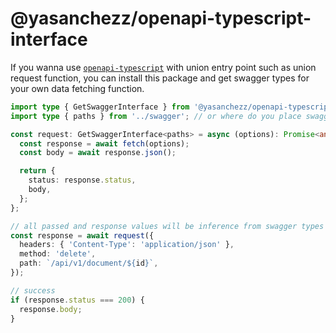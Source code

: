 # @yasanchezz/openapi-typescript-interface

If you wanna use [`openapi-typescript`](https://www.npmjs.com/package/openapi-typescript) with union entry point such as union request function, you can install this package and get swagger types for your own data fetching function.

```ts
import type { GetSwaggerInterface } from '@yasanchezz/openapi-typescript-interface';
import type { paths } from '../swagger'; // or where do you place swagger types?

const request: GetSwaggerInterface<paths> = async (options): Promise<any> => {
  const response = await fetch(options);
  const body = await response.json();

  return {
    status: response.status,
    body,
  };
};

// all passed and response values will be inference from swagger types
const response = await request({
  headers: { 'Content-Type': 'application/json' },
  method: 'delete',
  path: `/api/v1/document/${id}`,
});

// success
if (response.status === 200) {
  response.body;
}
```
